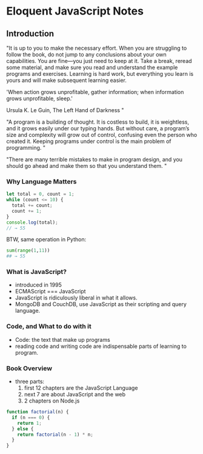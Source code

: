 # Eloquent JavaScript Notes

## Introduction

"It is up to you to make the necessary effort. When you are struggling to follow the book, do not jump to any conclusions about your own capabilities. You are fine—you just need to keep at it. Take a break, reread some material, and make sure you read and understand the example programs and exercises. Learning is hard work, but everything you learn is yours and will make subsequent learning easier.

'When action grows unprofitable, gather information; when information grows unprofitable, sleep.'

Ursula K. Le Guin, The Left Hand of Darkness
"

"A program is a building of thought. It is costless to build, it is weightless, and it grows easily under our typing hands. But without care, a program’s size and complexity will grow out of control, confusing even the person who created it. Keeping programs under control is the main problem of programming. "

"There are many terrible mistakes to make in program design, and you should go ahead and make them so that you understand them. "

### Why Language Matters

```JavaScript
let total = 0, count = 1;
while (count <= 10) {
  total += count;
  count += 1;
}
console.log(total);
// → 55
```

BTW, same operation in Python:

```Python
sum(range(1,11))
## → 55
```

### What is JavaScript?

- introduced in 1995
- ECMAScript === JavaScript
- JavaScript is ridiculously liberal in what it allows.
- MongoDB and CouchDB, use JavaScript as their scripting and query language.

### Code, and What to do with it

- Code: the text that make up programs
- reading code and writing code are indispensable parts of learning to program.

### Book Overview

- three parts:
  1.  first 12 chapters are the JavaScript Language
  2.  next 7 are about JavaScript and the web
  3.  2 chapters on Node.js

```JavaScript
function factorial(n) {
  if (n === 0) {
    return 1;
  } else {
    return factorial(n - 1) * n;
  }
}
```
